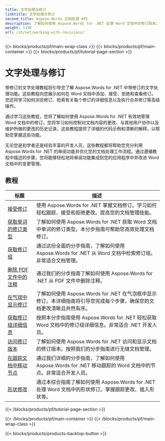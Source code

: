 ```yaml
---
title: 文字处理与修订
linktitle: 文字处理与修订
second_title: Aspose.Words 文档处理 API
description: 了解如何使用 Aspose.Words for .NET 处理 Word 文档中的修订版本。分步教程，包含用于管理和查看修订版本的示例代码。
weight: 1130
url: /zh/net/working-with-revisions/
---
```


{{< blocks/products/pf/main-wrap-class >}}
{{< blocks/products/pf/main-container >}}
{{< blocks/products/pf/tutorial-page-section >}}

# 文字处理与修订

带修订的文字处理教程将引导您了解 Aspose.Words for .NET 中带修订的文字处理功能。这些教程向您展示如何在 Word 文档中添加、接受、拒绝和查看修订。您还将学习如何浏览修订、检索有关每个修订的详细信息以及执行合并修订等高级操作。

通过学习这些教程，您将了解如何使用 Aspose.Words for .NET 有效地管理 Word 文档中的修订。您将学习如何控制对文档内容的更改、与其他用户协作以及维护所做的更改的历史记录。这些教程提供了详细的代码示例和清晰的解释，以帮助您掌握这些功能。

无论您是初学者还是经验丰富的开发人员，这些教程都将帮助您充分利用 Aspose.Words for .NET 的审阅功能并优化您的文档处理工作流程。通过遵循教程中描述的步骤，您将能够轻松地将审阅功能集成到您的应用程序中并改进 Word 文档中的变更管理。

 ## 教程
| 标题 | 描述 |
| --- | --- |
| [接受修订](./accept-revisions/) | 使用 Aspose.Words for .NET 掌握文档修订。学习如何轻松跟踪、接受和拒绝更改。提高您的文档管理技能。 |
| [获取单词的修订类型](./get-revision-types/) |了解如何使用 Aspose.Words for .NET 获取 Word 文档中单词的修订类型。本分步指南可帮助您高效处理文档修订。 |
| [获取修订组](./get-revision-groups/) | 通过这份全面的分步指南，了解如何使用 Aspose.Words for .NET 从 Word 文档中检索修订组。非常适合文档管理。 |
| [删除 PDF 文件中的注释](./remove-comments-in-pdf/) | 通过我们的分步指南了解如何使用 Aspose.Words for .NET 从 PDF 文件中删除注释。 |
| [在气球中显示修订](./show-revisions-in-balloons/) | 了解如何使用 Aspose.Words for .NET 在气泡框中显示修订。本详细指南将引导您完成每个步骤，确保您的文档更改清晰且井然有序。 |
| [获取修订组详细信息](./get-revision-group-details/) | 按照本分步指南使用 Aspose.Words for .NET 轻松获取 Word 文档中的修订组详细信息。非常适合 .NET 开发人员。 |
| [访问修订版本](./access-revised-version/) | 了解如何使用 Aspose.Words for .NET 访问和显示文档的修订版本。按照我们的分步指南进行无缝文档管理。 |
| [在跟踪文档中移动节点](./move-node-in-tracked-document/) | 通过我们详细的分步指南，了解如何使用 Aspose.Words for .NET 移动跟踪的 Word 文档中的节点。非常适合开发人员。 |
| [形状修改](./shape-revision/) | 通过本综合指南了解如何使用 Aspose.Words for .NET 处理 Word 文档中的形状修订。掌握跟踪更改、插入形状等。 |
{{< /blocks/products/pf/tutorial-page-section >}}

{{< /blocks/products/pf/main-container >}}
{{< /blocks/products/pf/main-wrap-class >}}

{{< blocks/products/products-backtop-button >}}
